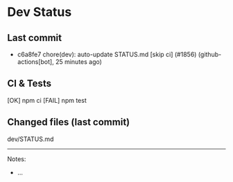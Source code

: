 # Dev Status

## Last commit
- c6a8fe7 chore(dev): auto-update STATUS.md [skip ci] (#1856) (github-actions[bot], 25 minutes ago)
## CI & Tests
[OK] npm ci
[FAIL] npm test

## Changed files (last commit)
dev/STATUS.md

---
Notes:
- ...
